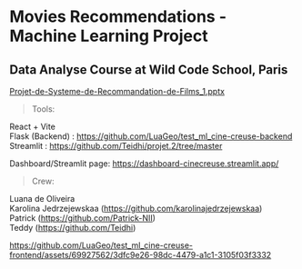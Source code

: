 # Movies Recommendations - Machine Learning Project
## Data Analyse Course at Wild Code School, Paris

[Projet-de-Systeme-de-Recommandation-de-Films_1.pptx](https://github.com/user-attachments/files/15550478/Projet-de-Systeme-de-Recommandation-de-Films_1.pptx)

> Tools:

React + Vite <br>
Flask (Backend) : https://github.com/LuaGeo/test_ml_cine-creuse-backend <br>
Streamlit : https://github.com/Teidhi/projet.2/tree/master

Dashboard/Streamlit page: https://dashboard-cinecreuse.streamlit.app/


> Crew:

Luana de Oliveira <br>
Karolina Jedrzejewskaa (https://github.com/karolinajedrzejewskaa) <br>
Patrick (https://github.com/Patrick-NII) <br>
Teddy (https://github.com/Teidhi)

https://github.com/LuaGeo/test_ml_cine-creuse-frontend/assets/69927562/3dfc9e26-98dc-4479-a1c1-3105f03f3332

